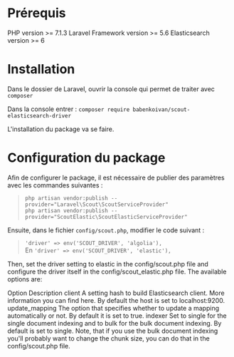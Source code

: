 # Prérequis

PHP version >= 7.1.3
Laravel Framework version >= 5.6
Elasticsearch version >= 6

# Installation

Dans le dossier de Laravel, ouvrir la console qui permet de traiter avec `composer`

Dans la console entrer : `composer require babenkoivan/scout-elasticsearch-driver`

L'installation du package va se faire.

# Configuration du package

Afin de configurer le package, il est nécessaire de publier des paramètres avec les commandes suivantes : 
>  `php artisan vendor:publish --provider="Laravel\Scout\ScoutServiceProvider"`  
>  `php artisan vendor:publish --provider="ScoutElastic\ScoutElasticServiceProvider"`

Ensuite, dans le fichier `config/scout.php`, modifier le code suivant :  
> `'driver' => env('SCOUT_DRIVER', 'algolia'),`  
> En `'driver' => env('SCOUT_DRIVER', 'elastic'),`

Then, set the driver setting to elastic in the config/scout.php file and configure the driver itself in the config/scout_elastic.php file. The available options are:

Option	Description
client	A setting hash to build Elasticsearch client. More information you can find here. By default the host is set to localhost:9200.
update_mapping	The option that specifies whether to update a mapping automatically or not. By default it is set to true.
indexer	Set to single for the single document indexing and to bulk for the bulk document indexing. By default is set to single.
Note, that if you use the bulk document indexing you'll probably want to change the chunk size, you can do that in the config/scout.php file.
